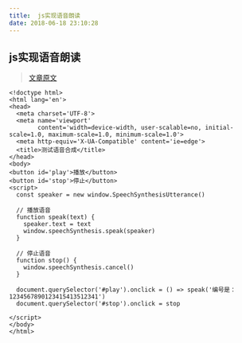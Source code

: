 ```yaml
---
title:  js实现语音朗读
date: 2018-06-18 23:10:28
---
```

## js实现语音朗读
> [文章原文](https://mp.weixin.qq.com/s?__biz=MzAxODE2MjM1MA==&mid=2651554403&idx=2&sn=b62cd169e41d5d580fcd4eacbec71d41&chksm=802555a2b752dcb47f68ba6a4c4d0dc7214e00fb3f4cca9b6ff5397d2e3d560e60837ac92810&mpshare=1&scene=1&srcid=0618V8L9hIrFkOfyUQ2WXJUx#rd)

```
<!doctype html>
<html lang='en'>
<head>
  <meta charset='UTF-8'>
  <meta name='viewport'
        content='width=device-width, user-scalable=no, initial-scale=1.0, maximum-scale=1.0, minimum-scale=1.0'>
  <meta http-equiv='X-UA-Compatible' content='ie=edge'>
  <title>测试语音合成</title>
</head>
<body>
<button id='play'>播放</button>
<button id='stop'>停止</button>
<script>
  const speaker = new window.SpeechSynthesisUtterance()

  // 播放语音
  function speak(text) {
    speaker.text = text
    window.speechSynthesis.speak(speaker)
  }

  // 停止语音
  function stop() {
    window.speechSynthesis.cancel()
  }

  document.querySelector('#play').onclick = () => speak('编号是：1234567890123415413512341')
  document.querySelector('#stop').onclick = stop

</script>
</body>
</html>
```

  